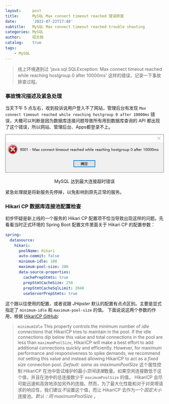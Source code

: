 ```yaml
---
layout:     post
title:      MySQL Max connect timeout reached 错误排查
date:       '2022-07-22T17:40'
subtitle:   MySQL Max connect timeout reached trouble shooting
categories: MySQL
author:     招文桃
catalog:    true
tags:
    - MySQL
---
```


> 线上环境遇到过 'java.sql.SQLException: Max connect timeout reached while reaching hostgroup 0 after 10000ms' 这样的错误，记录一下事故排查过程。

### 事故情况描述及紧急处理

当天下午 5 点左右，收到投诉说用户登入不了网站，管理后台有发现 `Max connect timeout reached while reaching hostgroup 0 after 10000ms` 错误，大概可以判断是因为数据库连接问题导致所有用到数据库查询的 API 都出现了这个错误，所以网站、管理后台、Apps都登录不上。

![MySQL-max-connect-timeout-error](/img/mysql-max-connect-timeout-2022-07-22_17-38-55.png)
<p align="center">MySQL 达到最大连接超时错误</p>

紧急处理就是将新服务先停掉，以免影响到原先正常的服务。

### Hikari CP 数据库连接池配置检查

初步怀疑是新上线的一个服务的 Hikari CP 配置项不恰当导致出现这样的问题。先看看当时正式环境的 Spring Boot 配置文件里面关于 Hikari CP 的配置参数：

```yml
spring:
  datasource:
    hikari:
      poolName: Hikari
      auto-commit: false
      minimum-idle: 100
      maximum-pool-size: 200
      data-source-properties:
        cachePrepStmts: true
        prepStmtCacheSize: 250
        prepStmtCacheSqlLimit: 2048
        useServerPrepStmts: true
```
这个跟以往使用的配置，或者说跟 *JHipster* 默认的配置有点点区别。主要是显式指定了 `minimum-idle` 和 `maximum-pool-size` 的值。 下面说说这两个参数的作用，根据 [HikariCP GitHub](https://github.com/brettwooldridge/HikariCP#configuration-knobs-baby):
> `minimumIdle`
> This property controls the minimum number of *idle connections* that HikariCP tries to maintain in the pool. If the idle connections dip below this value and total connections in the pool are less than `maximumPoolSize`, HikariCP will make a best effort to add additional connections quickly and efficiently. However, for maximum performance and responsiveness to spike demands, we recommend *not* setting this value and instead allowing HikariCP to act as a *fixed size* connection pool. *Default: same as maximumPoolSize*
> 这个属性控制 HikariCP 在池中尝试维护的最小*空闲连接*数量。如果空闲连接数低于这个值，并且在池中的总连接数少于 `maximumPoolSize` 的值， HikariCP 会尽可能迅速和高效地添加另外的连接。然而，为了最大化性能和对于对突增请求的响应性，我们建议*不*设置这个值，而让 HikariCP 去作为一个*固定大小*连接池。*默认：同 maximumPoolSize* 。
